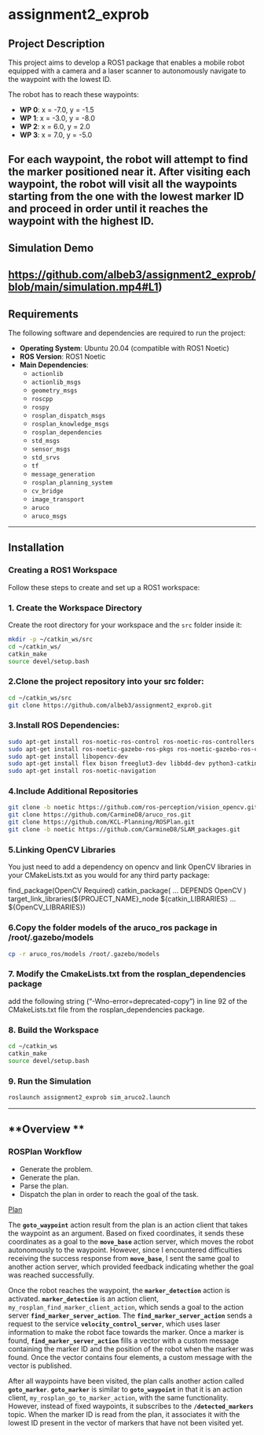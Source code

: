 # **assignment2_exprob**

## **Project Description**
This project aims to develop a ROS1 package that enables a mobile robot equipped with a camera and a laser scanner to autonomously navigate to the waypoint with the lowest ID.

The robot has to reach these waypoints:
- **WP 0**: x = -7.0, y = -1.5  
- **WP 1**: x = -3.0, y = -8.0  
- **WP 2**: x = 6.0, y = 2.0  
- **WP 3**: x = 7.0, y = -5.0  

For each waypoint, the robot will attempt to find the marker positioned near it. After visiting each waypoint, the robot will visit all the waypoints starting from the one with the lowest marker ID and proceed in order until it reaches the waypoint with the highest ID.
---
## **Simulation Demo**
https://github.com/albeb3/assignment2_exprob/blob/main/simulation.mp4#L1)
---

## **Requirements**
The following software and dependencies are required to run the project:  
- **Operating System**: Ubuntu 20.04 (compatible with ROS1 Noetic)  
- **ROS Version**: ROS1 Noetic  
- **Main Dependencies**:  
  - `actionlib`  
  - `actionlib_msgs`  
  - `geometry_msgs`  
  - `roscpp`  
  - `rospy`  
  - `rosplan_dispatch_msgs`  
  - `rosplan_knowledge_msgs`  
  - `rosplan_dependencies`  
  - `std_msgs`  
  - `sensor_msgs`  
  - `std_srvs`  
  - `tf`  
  - `message_generation`  
  - `rosplan_planning_system`  
  - `cv_bridge`  
  - `image_transport`  
  - `aruco`  
  - `aruco_msgs`  

---

## **Installation**

### **Creating a ROS1 Workspace**

Follow these steps to create and set up a ROS1 workspace:

### 1. **Create the Workspace Directory**
Create the root directory for your workspace and the `src` folder inside it:
```bash
mkdir -p ~/catkin_ws/src
cd ~/catkin_ws/
catkin_make
source devel/setup.bash
```
### 2.Clone the project repository into your src folder:
```bash
cd ~/catkin_ws/src
git clone https://github.com/albeb3/assignment2_exprob.git
```
### 3.Install ROS Dependencies:
```bash
sudo apt-get install ros-noetic-ros-control ros-noetic-ros-controllers
sudo apt-get install ros-noetic-gazebo-ros-pkgs ros-noetic-gazebo-ros-control
sudo apt-get install libopencv-dev
sudo apt-get install flex bison freeglut3-dev libbdd-dev python3-catkin-tools ros-noetic-tf2-bullet
sudo apt-get install ros-noetic-navigation
```
### 4.Include Additional Repositories
```bash
git clone -b noetic https://github.com/ros-perception/vision_opencv.git
git clone https://github.com/CarmineD8/aruco_ros.git
git clone https://github.com/KCL-Planning/ROSPlan.git
git clone -b noetic https://github.com/CarmineD8/SLAM_packages.git
```

### 5.Linking OpenCV Libraries

You just need to add a dependency on opencv and link OpenCV libraries in
your CMakeLists.txt as you would for any third party package:

find_package(OpenCV Required)
catkin_package(
	…
	DEPENDS OpenCV
)
target_link_libraries(${PROJECT_NAME}_node ${catkin_LIBRARIES} …
${OpenCV_LIBRARIES})

### 6.Copy the folder models of the aruco_ros package in /root/.gazebo/models
```bash
cp -r aruco_ros/models /root/.gazebo/models
```

### 7. Modify the CmakeLists.txt from the rosplan_dependencies package

add the following string (“-Wno-error=deprecated-copy”) in line 92 of the CMakeLists.txt file from the
rosplan_dependencies package.

### 8. Build the Workspace
``` bash
cd ~/catkin_ws
catkin_make
source devel/setup.bash
```
### 9. Run the Simulation
``` bash
roslaunch assignment2_exprob sim_aruco2.launch
```
---
## **Overview **

### ROSPlan Workflow
- Generate the problem.
- Generate the plan.
- Parse the plan.
- Dispatch the plan in order to reach the goal of the task.

[Plan](plan.png)


The **`goto_waypoint`** action result from the plan is an action client that takes the waypoint as an argument. Based on fixed coordinates, it sends these coordinates as a goal to the **`move_base`** action server, which moves the robot autonomously to the waypoint. However, since I encountered difficulties receiving the success response from **`move_base`**, I sent the same goal to another action server, which provided feedback indicating whether the goal was reached successfully.

Once the robot reaches the waypoint, the **`marker_detection`** action is activated. **`marker_detection`** is an action client, `my_rosplan_find_marker_client_action`, which sends a goal to the action server **`find_marker_server_action`**. The **`find_marker_server_action`** sends a request to the service **`velocity_control_server`**, which uses laser information to make the robot face towards the marker. Once a marker is found, **`find_marker_server_action`** fills a vector with a custom message containing the marker ID and the position of the robot when the marker was found. Once the vector contains four elements, a custom message with the vector is published.

After all waypoints have been visited, the plan calls another action called **`goto_marker`**. **`goto_marker`** is similar to **`goto_waypoint`** in that it is an action client, `my_rosplan_go_to_marker_action`, with the same functionality. However, instead of fixed waypoints, it subscribes to the **`/detected_markers`** topic. When the marker ID is read from the plan, it associates it with the lowest ID present in the vector of markers that have not been visited yet.


